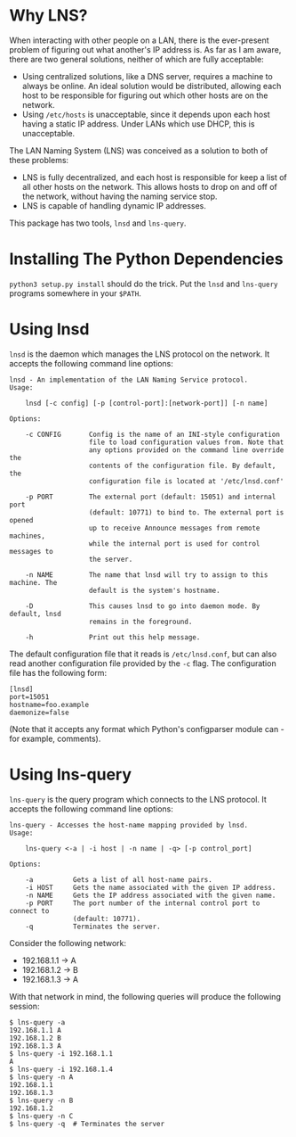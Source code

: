 # Why LNS?

When interacting with other people on a LAN, there is the ever-present problem of
figuring out what another's IP address is. As far as I am aware, there are two 
general solutions, neither of which are fully acceptable:

- Using centralized solutions, like a DNS server, requires a machine to always be
  online. An ideal solution would be distributed, allowing each host to be
  responsible for figuring out which other hosts are on the network.
- Using `/etc/hosts` is unacceptable, since it depends upon each host having a
  static IP address. Under LANs which use DHCP, this is unacceptable.

The LAN Naming System (LNS) was conceived as a solution to both of these problems:

 - LNS is fully decentralized, and each host is responsible for keep a list of
   all other hosts on the network. This allows hosts to drop on and off of the
   network, without having the naming service stop.
 - LNS is capable of handling dynamic IP addresses.

This package has two tools, `lnsd` and `lns-query`.

# Installing The Python Dependencies

`python3 setup.py install` should do the trick. Put the `lnsd` and `lns-query`
programs somewhere in your `$PATH`.

# Using lnsd

`lnsd` is the daemon which manages the LNS protocol on the network. It accepts
the following command line options:

    lnsd - An implementation of the LAN Naming Service protocol.
    Usage:

        lnsd [-c config] [-p [control-port]:[network-port]] [-n name]

    Options:

        -c CONFIG       Config is the name of an INI-style configuration 
                        file to load configuration values from. Note that
                        any options provided on the command line override the
                        contents of the configuration file. By default, the 
                        configuration file is located at '/etc/lnsd.conf'

        -p PORT         The external port (default: 15051) and internal port 
                        (default: 10771) to bind to. The external port is opened
                        up to receive Announce messages from remote machines,
                        while the internal port is used for control messages to
                        the server.

        -n NAME         The name that lnsd will try to assign to this machine. The 
                        default is the system's hostname.

        -D              This causes lnsd to go into daemon mode. By default, lnsd
                        remains in the foreground.

        -h              Print out this help message.

The default configuration file that it reads is `/etc/lnsd.conf`, but can also read
another configuration file provided by the `-c` flag. The configuration file has
the following form:

    [lnsd]
    port=15051
    hostname=foo.example
    daemonize=false

(Note that it accepts any format which Python's configparser module can - for example,
comments).

# Using lns-query

`lns-query` is the query program which connects to the LNS protocol. It accepts
the following command line options:

    lns-query - Accesses the host-name mapping provided by lnsd.
    Usage:

        lns-query <-a | -i host | -n name | -q> [-p control_port]

    Options:

        -a          Gets a list of all host-name pairs.
        -i HOST     Gets the name associated with the given IP address.
        -n NAME     Gets the IP address associated with the given name.
        -p PORT     The port number of the internal control port to connect to
                    (default: 10771).
        -q          Terminates the server.

Consider the following network:

- 192.168.1.1 -> A
- 192.168.1.2 -> B
- 192.168.1.3 -> A

With that network in mind, the following queries will produce the following session:

    $ lns-query -a
    192.168.1.1 A
    192.168.1.2 B
    192.168.1.3 A
    $ lns-query -i 192.168.1.1
    A
    $ lns-query -i 192.168.1.4
    $ lns-query -n A
    192.168.1.1
    192.168.1.3
    $ lns-query -n B
    192.168.1.2
    $ lns-query -n C
    $ lns-query -q  # Terminates the server
